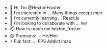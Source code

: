 - 👋 Hi, I’m @HextonFroster
- 👀 I’m interested in ... Many things except men
- 🌱 I’m currently learning ... React.js
- 💞️ I’m looking to collaborate with ... her
- 📫 How to reach me hexton_froster
- 😄 Pronouns: ... He/Him
- ⚡ Fun fact: ... FPS Addict lmao
